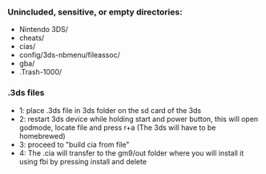 ### Unincluded, sensitive, or empty directories:
- Nintendo 3DS/
- cheats/
- cias/
- config/3ds-nbmenu/fileassoc/
- gba/
- .Trash-1000/




### .3ds files
- 1: place .3ds file in 3ds folder on the sd card of the 3ds
- 2: restart 3ds device while holding start and power button, this will open godmode, locate file and press r+a (The 3ds will have to be homebrewed)
- 3: proceed to "build cia from file"
- 4: The .cia will transfer to the gm9/out folder where you will install it using fbi by pressing install and delete
